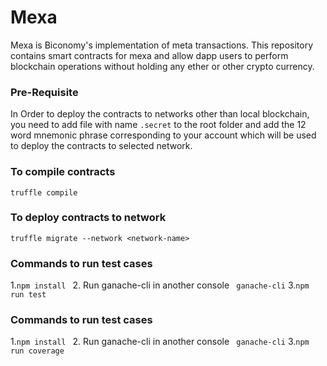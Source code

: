 # Mexa
Mexa is Biconomy's implementation of meta transactions.
This repository contains smart contracts for mexa and allow dapp users to perform blockchain operations without holding any ether or other crypto currency.

<h3>Pre-Requisite</h3>

In Order to deploy the contracts to networks other than local blockchain, you need to add file with name <code>.secret</code> to the root folder and add the 12 word mnemonic phrase corresponding to your account which will be used to deploy the contracts to selected network.

<h3>To compile contracts</h3>
  <code>truffle compile</code>

<h3>To deploy contracts to network</h3>
  <code>truffle migrate --network &lt;network-name&gt; </code>


<h3>Commands to run test cases</h3>
  1.<code>npm install </code>
  2. Run ganache-cli in another console <code> ganache-cli</code>
  3.<code>npm run test </code>

<h3>Commands to run test cases</h3>
  1.<code>npm install </code>
  2. Run ganache-cli in another console <code> ganache-cli</code>
  3.<code>npm run coverage </code>